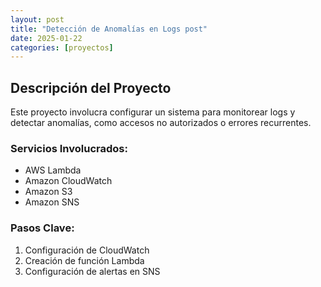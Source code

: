 ```yaml
---
layout: post
title: "Detección de Anomalías en Logs post"
date: 2025-01-22
categories: [proyectos]
---
```


## Descripción del Proyecto

Este proyecto involucra configurar un sistema para monitorear logs y detectar anomalías, como accesos no autorizados o errores recurrentes.

### Servicios Involucrados:
- AWS Lambda
- Amazon CloudWatch
- Amazon S3
- Amazon SNS

### Pasos Clave:
1. Configuración de CloudWatch
2. Creación de función Lambda
3. Configuración de alertas en SNS

